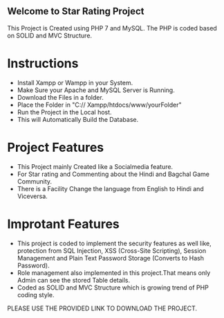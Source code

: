 ## Welcome to Star Rating Project
This Project is Created using PHP 7 and MySQL.
The PHP is coded based on SOLID and MVC Structure.

# Instructions
  - Install Xampp  or Wampp in your System.
  - Make Sure your Apache and MySQL Server is Running.
  - Download the Files in a folder.
  - Place the Folder in "C:// Xampp/htdocs/www/yourFolder"
  - Run the Project in the Local host.
  - This will Automatically Build the Database.
  
# Project Features
  - This Project mainly Created like a Socialmedia feature.
  - For Star rating and Commenting about the Hindi and Bagchal Game Community.
  - There is a Facility Change the language from English to Hindi and Viceversa.
  # Improtant Features
  - This project is coded to implement the security features as well like, protection 
    from SQL Injection, XSS (Cross-Site Scripting), Session Management and Plain Text Password Storage (Converts to Hash Password).
  - Role management also implemented in this project.That means only Admin can see the stored Table
    details.
  - Coded as SOLID and MVC Structure which is growing trend of PHP coding style.
  
  PLEASE USE THE PROVIDED LINK TO DOWNLOAD THE PROJECT.
  





